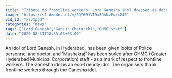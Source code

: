 ```yaml
---
title: "Tribute to frontline workers: Lord Ganesha idol dressed as doctor, police in Telangana"
image: "https://s1.dmcdn.net/v/SQY691VI9x3OhkzFw/x240"
vid_id: "x7vtpjd"
categories: "news"
tags: ["Lord Ganesh","Ganesh Chaturthi","GHMC staff"]
date: "2020-08-31T18:35:06+03:00"
---
```

An idol of Lord Ganesh, in Hyderabad, has been given looks of Police personnel and doctor, and 'Mushakraj' has been styled after GHMC (Greater Hyderabad Municipal Corporation) staff - as a mark of respect to frontline workers. The Ganesha idol is an eco-friendly idol. The organisers thank frontline workers through the Ganesha idol.   <br>
